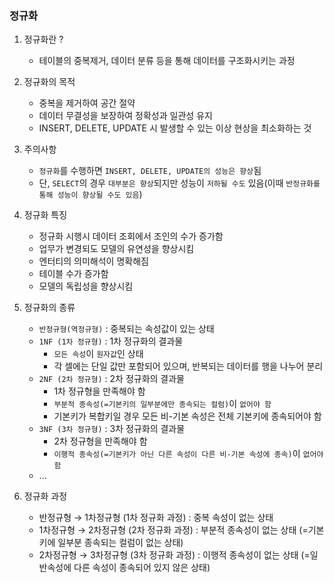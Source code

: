 ### 정규화

1. 정규화란 ?
   - 테이블의 중복제거, 데이터 분류 등을 통해 데이터를 구조화시키는 과정
   

2. 정규화의 목적
   - 중복을 제거하여 공간 절약
   - 데이터 무결성을 보장하여 정확성과 일관성 유지
   - INSERT, DELETE, UPDATE 시 발생할 수 있는 이상 현상을 최소화하는 것


3. 주의사항
   - `정규화`를 수행하면 `INSERT, DELETE, UPDATE의 성능은 향상`됨
   - 단, `SELECT`의 경우 `대부분은 향상`되지만 성능이 `저하될 수도` 있음(이때 `반정규화를 통해 성능이 향상될 수도 있음`)


4. 정규화 특징
   - 정규화 시행시 데이터 조회에서 조인의 수가 증가함
   - 업무가 변경되도 모델의 유연성을 향상시킴
   - 엔터티의 의미해석이 명확해짐
   - 테이블 수가 증가함
   - 모델의 독립성을 향상시킴


5. 정규화의 종류
   - `반정규형(역정규형)` : 중복되는 속성값이 있는 상태
   - `1NF (1차 정규형)` : 1차 정규화의 결과물
     - `모든 속성`이 `원자값`인 상태
     - 각 셀에는 단일 값만 포함되어 있으며, 반복되는 데이터를 행을 나누어 분리
   - `2NF (2차 정규형)` : 2차 정규화의 결과물
     - 1차 정규형을 만족해야 함
     - `부분적 종속성(=기본키의 일부분에만 종속되는 컬럼)`이 `없어야 함`
     - 기본키가 복합키일 경우 모든 비-기본 속성은 전체 기본키에 종속되어야 함
   - `3NF (3차 정규형)` : 3차 정규화의 결과물
     - 2차 정규형을 만족해야 함
     - `이행적 종속성(=기본키가 아닌 다른 속성이 다른 비-기본 속성에 종속)`이 `없어야 함`
   - ...

6. 정규화 과정
   - 반정규형 → 1차정규형 (1차 정규화 과정) : 중복 속성이 없는 상태
   - 1차정규형 → 2차정규형 (2차 정규화 과정) : 부분적 종속성이 없는 상태 (=기본키에 일부분 종속되는 컬럼이 없는 상태)
   - 2차정규형 → 3차정규형 (3차 정규화 과정) : 이행적 종속성이 없는 상태 (=일반속성에 다른 속성이 종속되어 있지 않은 상태)